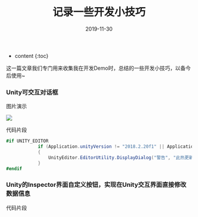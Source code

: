 ﻿---
layout: post
title: "记录一些开发小技巧"
date: 2019-11-30
categories: UnityTips
tags: Tips
excerpt: 记录一些开发小技巧
mathjax: true
---

* content
{:toc}

这一篇文章我们专门用来收集我在开发Demo时，总结的一些开发小技巧，以备今后使用~

### Unity可交互对话框
图片演示

![](https://longshilin.com/images/20191117092517.png)

代码片段
```c#
#if UNITY_EDITOR
            if (Application.unityVersion != "2018.2.20f1" || Application.platform != RuntimePlatform.WindowsEditor)
            {
                UnityEditor.EditorUtility.DisplayDialog("警告", "此热更新 Demo 使用的资源包仅适用于 Unity 2018.2.20f1、Windows 系统平台版本，您当前使用的 Unity 版本或系统平台不匹配，这可能导致材质丢失等显示错误。", "知道了");
            }
#endif
```


### Unity的Inspector界面自定义按钮，实现在Unity交互界面直接修改数据信息
代码片段
